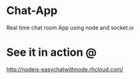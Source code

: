 # Chat-App
Real time chat room App using node and socket.io
# See it in action @
http://nodejs-easychatwithnode.rhcloud.com/
